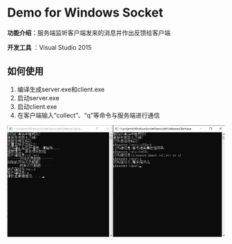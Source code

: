 # Demo for Windows Socket

**功能介绍**：服务端监听客户端发来的消息并作出反馈给客户端

**开发工具** ：Visual Studio 2015

## 如何使用

1. 编译生成server.exe和client.exe
2. 启动server.exe
3. 启动client.exe
4. 在客户端输入“collect”、“q"等命令与服务端进行通信

![image](https://github.com/tracykim/WindowsSocketDemo/blob/master/images/example.jpg)

